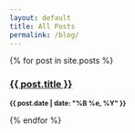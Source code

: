 ```yaml
---
layout: default
title: All Posts
permalink: /blog/
---
```


{% for post in site.posts %}	
<h3 class="post-listing"><a href="{{ post.url }}">{{ post.title }}</a></h3>
<p><small><strong>{{ post.date | date: "%B %e, %Y" }}</strong></small></p>			
{% endfor %}